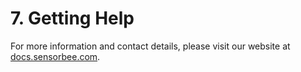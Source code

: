 # 7. Getting Help

For more information and contact details, please visit our website at [docs.sensorbee.com](http://docs.sensorbee.com/).
